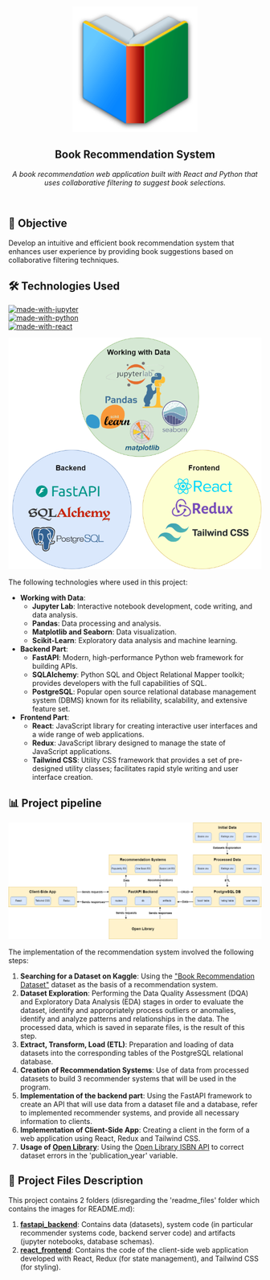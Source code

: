 
<p align='center'>
   <img src='react_frontend/src/assets/logo.png' width="250" alt='logo'>
   <h2 align='center'>Book Recommendation System</h2>
</p>

<p align='center'>
   <i>
      A book recommendation web application built with React and Python that uses collaborative filtering to suggest book selections.
   </i>
</p>
<br>

## :dart: Objective
Develop an intuitive and efficient book recommendation system that enhances user experience by providing book suggestions based on collaborative filtering techniques.

## :hammer_and_wrench: Technologies Used
[![made-with-jupyter](https://img.shields.io/badge/Made%20with%20-%20Jupyter%20-%20orange?style=flat&logo=jupyter)](https://jupyter.org/) <br>
[![made-with-python](https://img.shields.io/badge/Made%20with%20-%20Python%20-%20blue?style=flat&logo=python)](https://www.python.org/) <br>
[![made-with-react](https://img.shields.io/badge/Made%20with%20-%20React%20-%20red?style=flat&logo=react)](https://react.dev/) <br>
<p align='center'>
   <img src='readme_files/diagrams/technologies_used.png' alt='system_diagram'>
</p>

The following technologies where used in this project:
- **Working with Data**:
  - **Jupyter Lab**: Interactive notebook development, code writing, and data analysis.
  - **Pandas**: Data processing and analysis.
  - **Matplotlib and Seaborn**: Data visualization.
  - **Scikit-Learn**: Exploratory data analysis and machine learning.
- **Backend Part**:
  - **FastAPI**: Modern, high-performance Python web framework for building APIs.
  - **SQLAlchemy**: Python SQL and Object Relational Mapper toolkit; provides developers with the full capabilities of SQL.
  - **PostgreSQL**: Popular open source relational database management system (DBMS) known for its reliability, scalability, and extensive feature set.
- **Frontend Part**:
  - **React**: JavaScript library for creating interactive user interfaces and a wide range of web applications.
  - **Redux**: JavaScript library designed to manage the state of JavaScript applications.
  - **Tailwind CSS**: Utility CSS framework that provides a set of pre-designed utility classes; facilitates rapid style writing and user interface creation.


## :bar_chart: Project pipeline
<p align='center'>
   <img src='readme_files/diagrams/system_diagram.png' alt='system_diagram'>
</p>

The implementation of the recommendation system involved the following steps:
1. **Searching for a Dataset on Kaggle**: Using the ["Book Recommendation Dataset"](https://www.kaggle.com/datasets/arashnic/book-recommendation-dataset) dataset as the basis of a recommendation system.
2. **Dataset Exploration**: Performing the Data Quality Assessment (DQA) and Exploratory Data Analysis (EDA) stages in order to evaluate the dataset, identify and appropriately process outliers or anomalies, identify and analyze patterns and relationships in the data. The processed data, which is saved in separate files, is the result of this step.
3. **Extract, Transform, Load (ETL)**: Preparation and loading of data datasets into the corresponding tables of the PostgreSQL relational database.
4. **Creation of Recommendation Systems**: Use of data from processed datasets to build 3 recommender systems that will be used in the program.
5. **Implementation of the backend part**: Using the FastAPI framework to create an API that will use data from a dataset file and a database, refer to implemented recommender systems, and provide all necessary information to clients.
6. **Implementation of Client-Side App**: Creating a client in the form of a web application using React, Redux and Tailwind CSS.
7. **Usage of [Open Library](https://openlibrary.org/)**: Using the [Open Library ISBN API](https://openlibrary.org/dev/docs/api/books) to correct dataset errors in the 'publication_year' variable.


## :open_file_folder: Project Files Description
This project contains 2 folders (disregarding the 'readme_files' folder which contains the images for README.md):
1. **[fastapi_backend](https://github.com/Mykhailo20/Book_Recommendation_System/tree/main/fastapi_backend)**: Contains data (datasets), system code (in particular recommender systems code, backend server code) and artifacts (jupyter notebooks, database schemas).
2. **[react_frontend](https://github.com/Mykhailo20/Book_Recommendation_System/tree/main/react_frontend)**: Contains the code of the client-side web application developed with React, Redux (for state management), and Tailwind CSS (for styling).